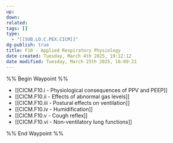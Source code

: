 ```yaml
---
up: 
down: 
related: 
tags: []
type:
  - "[[SUB.LO.C.PEX.CICM]]"
dg-publish: true
title: F10 - Applied Respiratory Physiology
date created: Tuesday, March 4th 2025, 19:12:12
date modified: Tuesday, March 25th 2025, 16:09:21
---
```


%% Begin Waypoint %%

- [[CICM.F10.i - Physiological consequences of PPV and PEEP]]
- [[CICM.F10.ii - Effects of abnormal gas levels]]
- [[CICM.F10.iii - Postural effects on ventilation]]
- [[CICM.F10.iv - Humidification]]
- [[CICM.F10.v - Cough reflex]]
- [[CICM.F10.vi - Non-ventilatory lung functions]]

%% End Waypoint %%
